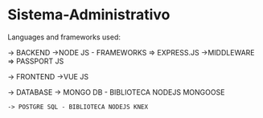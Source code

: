 # Sistema-Administrativo

Languages and frameworks used:

  -> BACKEND 
    ->NODE JS - FRAMEWORKS => EXPRESS.JS 
    ->MIDDLEWARE => PASSPORT JS 
    
    
  -> FRONTEND 
    ->VUE JS 
    
  -> DATABASE
    -> MONGO DB - BIBLIOTECA NODEJS MONGOOSE 
    
    -> POSTGRE SQL - BIBLIOTECA NODEJS KNEX 
    
  
